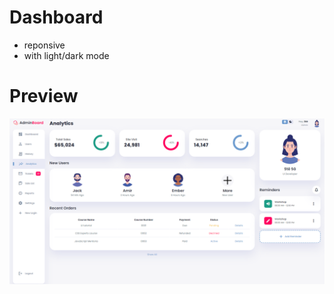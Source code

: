 # Dashboard
- reponsive
- with light/dark mode

# Preview
![ui dashboard](/ui.PNG "preview dashboard")
